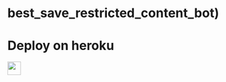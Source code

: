 # best_save_restricted_content_bot) 

 
# Deploy on heroku


<a href="https://dashboard.heroku.com/new?template=https://github.com/SHIVVHF/savv">
     <img height="30px" src="https://img.shields.io/badge/Deploy%20To%20Heroku-blueviolet?style=for-the-badge&logo=heroku">
  </a>

